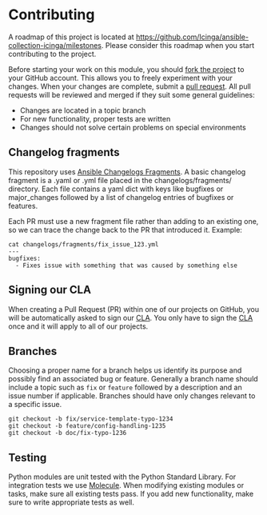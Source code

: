 # Contributing
A roadmap of this project is located at https://github.com/Icinga/ansible-collection-icinga/milestones. Please consider
this roadmap when you start contributing to the project.

Before starting your work on this module, you should [fork the project] to your GitHub account. This allows you to
freely experiment with your changes. When your changes are complete, submit a [pull request]. All pull requests will be
reviewed and merged if they suit some general guidelines:

* Changes are located in a topic branch
* For new functionality, proper tests are written
* Changes should not solve certain problems on special environments

## Changelog fragments

This repository uses [Ansible Changelogs Fragments]. A basic changelog fragment is a .yaml or .yml file placed in the changelogs/fragments/ directory. Each file contains a yaml dict with keys like bugfixes or major_changes followed by a list of changelog entries of bugfixes or features.

Each PR must use a new fragment file rather than adding to an existing one, so we can trace the change back to the PR that introduced it. Example:

```
cat changelogs/fragments/fix_issue_123.yml
---
bugfixes:
  - Fixes issue with something that was caused by something else
```

## Signing our CLA

When creating a Pull Request (PR) within one of our projects on GitHub, you will be automatically asked to sign our [CLA]. You only have to sign the [CLA] once and it will apply to all of our projects.

## Branches
Choosing a proper name for a branch helps us identify its purpose and possibly find an associated bug or feature.
Generally a branch name should include a topic such as `fix` or `feature` followed by a description and an issue number
if applicable. Branches should have only changes relevant to a specific issue.

```
git checkout -b fix/service-template-typo-1234
git checkout -b feature/config-handling-1235
git checkout -b doc/fix-typo-1236
```

## Testing
Python modules are unit tested with the Python Standard Library. For integration tests we use [Molecule]. When modifying
existing modules or tasks, make sure all existing tests pass. If you add new functionality, make sure to write appropriate
tests as well.

[fork the project]: https://help.github.com/articles/fork-a-repo/
[pull request]: https://help.github.com/articles/using-pull-requests/
[Molecule]: https://github.com/ansible-community/molecule/
[CLA]: https://icinga.com/company/contributor-agreement/
[Ansible Changelogs Fragments]: https://docs.ansible.com/ansible/latest/dev_guide/developing_collections_changelogs.html
